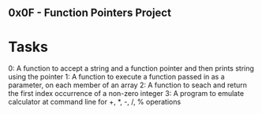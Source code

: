 ##        0x0F - Function Pointers Project

#         Tasks

0: A function to accept a string and a function pointer
   and then prints string using the pointer
1: A function to execute a function passed in as a parameter,
   on each member of an array
2: A function to seach and return the first index occurrence of a
   non-zero integer
3: A program to emulate calculator at command line
   for +, *, -, /, % operations
